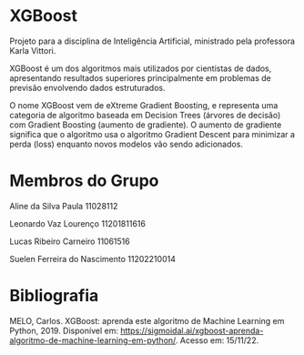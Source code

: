 # XGBoost
Projeto para a disciplina de Inteligência Artificial, ministrado pela professora Karla Vittori.

XGBoost é um dos algoritmos mais utilizados por cientistas de dados, apresentando resultados superiores principalmente em problemas de previsão envolvendo dados estruturados.

O nome XGBoost vem de eXtreme Gradient Boosting, e representa uma categoria de algoritmo baseada em Decision Trees (árvores de decisão) com Gradient Boosting (aumento de gradiente). O aumento de gradiente significa que o algoritmo usa o algoritmo Gradient Descent para minimizar a perda (loss) enquanto novos modelos vão sendo adicionados.

# Membros do Grupo
Aline da Silva Paula					      11028112

Leonardo Vaz Lourenço				        11201811616

Lucas Ribeiro Carneiro				      11061516

Suelen Ferreira do Nascimento			  11202210014

# Bibliografia
MELO, Carlos. XGBoost: aprenda este algoritmo de Machine Learning em Python, 2019. Disponível em: https://sigmoidal.ai/xgboost-aprenda-algoritmo-de-machine-learning-em-python/. Acesso em: 15/11/22.

